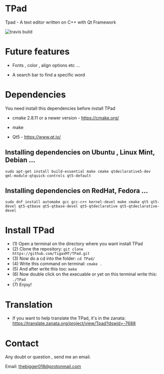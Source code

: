 # TPad
Tpad - A text editor written on C++ with Qt Framework

![travis build](https://travis-ci.org/TigaxMT/TPad.svg?branch=master)

# Future features

* Fonts , color , align options etc ...

* A search bar to find a specific word

# Dependencies

You need install this dependencies before install TPad

* cmake 2.8.11 or a newer version - https://cmake.org/

* make

* Qt5 - https://www.qt.io/

## Installing dependencies on Ubuntu , Linux Mint, Debian ...

`sudo apt-get install build-essential make cmake qtdeclarative5-dev qml-module-qtquick-controls qt5-default`

## Installing dependencies on RedHat, Fedora ...

`sudo dnf install automake gcc gcc-c++ kernel-devel make cmake qt5 qt5-devel qt5-qtbase qt5-qtbase-devel qt5-qtdeclarative qt5-qtdeclarative-devel`

# Install TPad

* (1) Open a terminal on the directory where you want install TPad
* (2) Clone the repository: `git clone https://github.com/TigaxMT/TPad.git`
* (3) Now do a cd into the folder: `cd TPad/`
* (4) Write this command on terminal: `cmake .`
* (5) And after write this too: `make`
* (6) Now double click on the execuable or yet on this terminal write this: `./TPad`
* (7) Enjoy!  

# Translation

* If you want to help translate the TPad, it's in the zanata: https://translate.zanata.org/project/view/Tpad?dswid=-7688

# Contact

Any doubt or question , send me an email.

Email: thebigger018@protonmail.com
